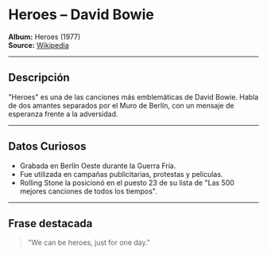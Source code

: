# Heroes – David Bowie

**Album:** Heroes (1977)  
**Source:** [Wikipedia](https://en.wikipedia.org/wiki/Heroes_(David_Bowie_song))

---

## Descripción

"Heroes" es una de las canciones más emblemáticas de David Bowie. Habla de dos amantes separados por el Muro de Berlín, con un mensaje de esperanza frente a la adversidad.

---

## Datos Curiosos

- Grabada en Berlín Oeste durante la Guerra Fría.
- Fue utilizada en campañas publicitarias, protestas y películas.
- Rolling Stone la posicionó en el puesto 23 de su lista de "Las 500 mejores canciones de todos los tiempos".

---

## Frase destacada

> "We can be heroes, just for one day."
